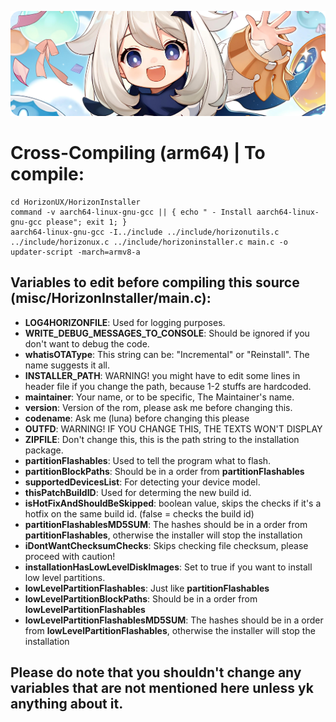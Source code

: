 ![emergency_food](https://github.com/forsaken-heart24/i_dont_want_to_be_an_weirdo/blob/main/banner_images/emergency_food.png?raw=true)

# Cross-Compiling (arm64) | To compile:
```
cd HorizonUX/HorizonInstaller
command -v aarch64-linux-gnu-gcc || { echo " - Install aarch64-linux-gnu-gcc please"; exit 1; }
aarch64-linux-gnu-gcc -I../include ../include/horizonutils.c ../include/horizonux.c ../include/horizoninstaller.c main.c -o updater-script -march=armv8-a
```

## Variables to edit before compiling this source (misc/HorizonInstaller/main.c):
- **LOG4HORIZONFILE**: Used for logging purposes.
- **WRITE_DEBUG_MESSAGES_TO_CONSOLE**: Should be ignored if you don't want to debug the code.
- **whatisOTAType**: This string can be: "Incremental" or "Reinstall". The name suggests it all.
- **INSTALLER_PATH**: WARNING! you might have to edit some lines in header file if you change the path, because 1-2 stuffs are hardcoded.
- **maintainer**: Your name, or to be specific, The Maintainer's name.
- **version**: Version of the rom, please ask me before changing this.
- **codename**: Ask me (luna) before changing this please
- **OUTFD**: WARNING! IF YOU CHANGE THIS, THE TEXTS WON'T DISPLAY
- **ZIPFILE**: Don't change this, this is the path string to the installation package.
- **partitionFlashables**: Used to tell the program what to flash.
- **partitionBlockPaths**: Should be in a order from **partitionFlashables**
- **supportedDevicesList**: For detecting your device model.
- **thisPatchBuildID**: Used for determing the new build id.
- **isHotFixAndShouldBeSkipped**: boolean value, skips the checks if it's a hotfix on the same build id. (false = checks the build id)
- **partitionFlashablesMD5SUM**: The hashes should be in a order from **partitionFlashables**, otherwise the installer will stop the installation
- **iDontWantChecksumChecks**: Skips checking file checksum, please proceed with caution!
- **installationHasLowLevelDiskImages**: Set to true if you want to install low level partitions.
- **lowLevelPartitionFlashables**: Just like **partitionFlashables**
- **lowLevelPartitionBlockPaths**: Should be in a order from **lowLevelPartitionFlashables**
- **lowLevelPartitionFlashablesMD5SUM**: The hashes should be in a order from **lowLevelPartitionFlashables**, otherwise the installer will stop the installation

## Please do note that you shouldn't change any variables that are not mentioned here unless yk anything about it.